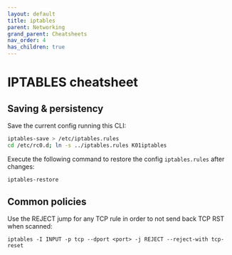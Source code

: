 ```yaml
---
layout: default
title: iptables
parent: Networking
grand_parent: Cheatsheets
nav_order: 4
has_children: true
---
```


# IPTABLES cheatsheet

## Saving & persistency

Save the current config running this CLI:

```sh
iptables-save > /etc/iptables.rules
cd /etc/rc0.d; ln -s ../iptables.rules K01iptables
```

Execute the following command to restore the config ```iptables.rules``` after changes: 

```sh
iptables-restore
```

## Common policies

Use the REJECT jump for any TCP rule in order to not send back TCP RST when scanned:
```
iptables -I INPUT -p tcp --dport <port> -j REJECT --reject-with tcp-reset
```
